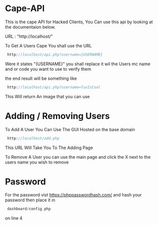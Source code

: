 # Cape-API
 This is the cape API for Hacked Clients, You Can use this api by looking at the documentaion below.
 
 
 URL : "http://localhost/"
 
 To Get A Users Cape You shall use the URL
 
```gradle
 http://localhost/api.php?username={USERNAME}
```
Were it states "{USERNAME}" you shall replace it wil the Users mc name and or code you want to use to verify them 

the end result will be something like 

```gradle
 http://localhost/api.php?username=TuxIsCool
```

This Will return An image that you can use

# Adding / Removing Users

To Add A User You Can Use The GUI Hosted on the base domain

```gradle
 http://localhost/add.php
```
This URL Will Take You To The Adding Page 

To Remove A User you can use the main page and click the X next to the users name you wish to remove


# Password

For the password vist https://phppasswordhash.com/ and hash your password then place it in 

```gradle
 dashboard/config.php 
```

on line 4